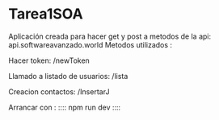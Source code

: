 # Tarea1SOA

Aplicación creada para hacer get y post a metodos de la api: api.softwareavanzado.world
Metodos utilizados :

Hacer token: /newToken

Llamado a listado de usuarios: /lista

Creacion contactos: /InsertarJ



Arrancar con : :::: npm run dev ::::
